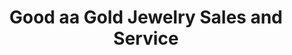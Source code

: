 ---
title: "Good aa Gold Jewelry Sales and Service"
url: /lancaster/good-aa-gold-jewelry-sales-and-service/
shop: Schmuck
---